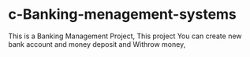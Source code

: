 # c-Banking-menagement-systems
This is a Banking Management Project, This project You can create new bank account and money deposit and  Withrow money, 
